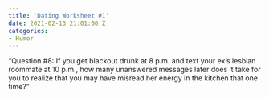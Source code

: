 ```yaml
---
title: 'Dating Worksheet #1'
date: 2021-02-13 21:01:00 Z
categories:
- Humor
---
```


“Question #8: If you get blackout drunk at 8 p.m. and text your ex’s lesbian roommate at 10 p.m., how many unanswered messages later does it take for you to realize that you may have misread her energy in the kitchen that one time?”